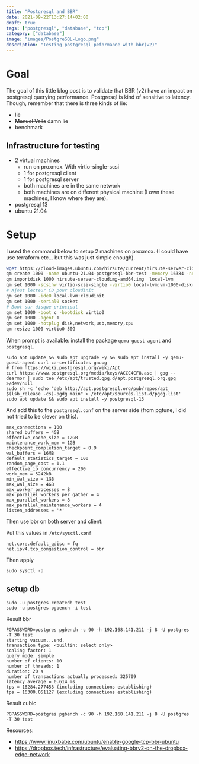 ```yaml
---
title: "Postgresql and BBR"
date: 2021-09-22T13:27:14+02:00
draft: true
tags: ["postgresql", "database", "tcp"]
category: ["database"]
image: "images/PostgreSQL-Logo.png"
description: "Testing postgresql peformance with bbr(v2)"
---
```


# Goal

The goal of this little blog post is to validate that BBR (v2) have an impact on postgresql querying performance. Postgresql is kind of sensitive to latency. Though, remember that there is three kinds of lie:

* lie
* ~~Manuel Valls~~ damn lie
* benchmark


## Infrastructure for testing

* 2 virtual machines
    * run on proxmox. With virtio-single-scsi
    * 1 for postgresql client
    * 1 for postgresql server
    * both machines are in the same network
    * both machines are on different physical machine (I own these machines, I know where they are).
* postgresql 13
* ubuntu 21.04


# Setup

I used the command below to setup 2 machines on proxmox. (I could have use terraform etc... but this was just simple enough).

```bash
wget https://cloud-images.ubuntu.com/hirsute/current/hirsute-server-cloudimg-amd64.img
qm create 1000 -name ubuntu-21.04-postgresql-bbr-test -memory 16384 -net0 virtio,bridge=vmbr1 -cores 8 -sockets 1 -cpu cputype=kvm64 -kvm 1 -numa 1
qm importdisk 1000 hirsute-server-cloudimg-amd64.img  local-lvm
qm set 1000 -scsihw virtio-scsi-single -virtio0 local-lvm:vm-1000-disk-0,discard=on,iothread=true
# Ajout lecteur CD pour cloudinit
qm set 1000 -ide0 local-lvm:cloudinit
qm set 1000 -serial0 socket
# Boot sur disque principal
qm set 1000 -boot c -bootdisk virtio0
qm set 1000 -agent 1
qm set 1000 -hotplug disk,network,usb,memory,cpu
qm resize 1000 virtio0 50G
```

When prompt is available: install the package `qemu-guest-agent` and `postgresql`.

```
sudo apt update && sudo apt upgrade -y && sudo apt install -y qemu-guest-agent curl ca-certificates gnupg
# from https://wiki.postgresql.org/wiki/Apt
curl https://www.postgresql.org/media/keys/ACCC4CF8.asc | gpg --dearmor | sudo tee /etc/apt/trusted.gpg.d/apt.postgresql.org.gpg >/dev/null
sudo sh -c 'echo "deb http://apt.postgresql.org/pub/repos/apt $(lsb_release -cs)-pgdg main" > /etc/apt/sources.list.d/pgdg.list'
sudo apt update && sudo apt install -y postgresql-13
```

And add this to the `postgresql.conf` on the server side (from pgtune, I did not tried to be clever on this).

```
max_connections = 100
shared_buffers = 4GB
effective_cache_size = 12GB
maintenance_work_mem = 1GB
checkpoint_completion_target = 0.9
wal_buffers = 16MB
default_statistics_target = 100
random_page_cost = 1.1
effective_io_concurrency = 200
work_mem = 5242kB
min_wal_size = 1GB
max_wal_size = 4GB
max_worker_processes = 8
max_parallel_workers_per_gather = 4
max_parallel_workers = 8
max_parallel_maintenance_workers = 4
listen_addresses = '*'
```

Then use bbr on both server and client:

Put this values in `/etc/sysctl.conf`
```
net.core.default_qdisc = fq
net.ipv4.tcp_congestion_control = bbr
```

Then apply

```
sudo sysctl -p
```

## setup db

```
sudo -u postgres createdb test
sudo -u postgres pgbench -i test
```

Result bbr
```
PGPASSWORD=postgres pgbench -c 90 -h 192.168.141.211 -j 8 -U postgres -T 30 test
starting vacuum...end.
transaction type: <builtin: select only>
scaling factor: 1
query mode: simple
number of clients: 10
number of threads: 1
duration: 20 s
number of transactions actually processed: 325709
latency average = 0.614 ms
tps = 16284.277453 (including connections establishing)
tps = 16300.051127 (excluding connections establishing)
```

Result cubic
```
PGPASSWORD=postgres pgbench -c 90 -h 192.168.141.211 -j 8 -U postgres -T 30 test
```


Resources:
* https://www.linuxbabe.com/ubuntu/enable-google-tcp-bbr-ubuntu
* https://dropbox.tech/infrastructure/evaluating-bbrv2-on-the-dropbox-edge-network

